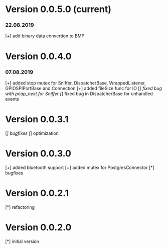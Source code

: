 # Version 0.0.5.0 (current)
### 22.08.2019
[+] add binary data convertion to BMP

# Version 0.0.4.0
### 07.08.2019
[+] added stop mutex for Sniffer, DispatcherBase, WrappedListener, GPIOSPIPortBase and Connection
[+] added fileSize func for IO
[*] fixed bug with pcap_next for Sniffer
[*] fixed bug in DispatcherBase for unhandled events

# Version 0.0.3.1
[*] bugfixes
[*] optimization

# Version 0.0.3.0
[+] added bluetooth support
[+] added mutex for PostgresConnector
[*] bugfixes

# Version 0.0.2.1
[*] refactoring

# Version 0.0.2.0
[*] initial version
